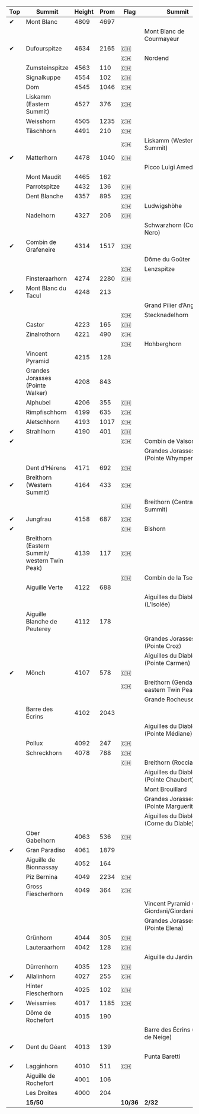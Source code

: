 | Top | Summit | Height | Prom | Flag | Summit | Height | Prom |
| -------- | -------- | -------- | -------- | -------- | -------- | -------- | -------- |
|&#x2714;|Mont Blanc|4809|4697|||||
||||||Mont Blanc de Courmayeur|4748|18|
|&#x2714;|Dufourspitze|4634|2165|:switzerland:||||
|||||:switzerland:|Nordend|4609|94|
||Zumsteinspitze|4563|110|:switzerland:||||
||Signalkuppe|4554|102|:switzerland:||||
||Dom|4545|1046|:switzerland:||||
||Liskamm (Eastern Summit)|4527|376|:switzerland:||||
||Weisshorn|4505|1235|:switzerland:||||
||Täschhorn|4491|210|:switzerland:||||
|||||:switzerland:|Liskamm (Western Summit)|4479|62|
|&#x2714;|Matterhorn|4478|1040|:switzerland:||||
||||||Picco Luigi Amedeo|4469|54|
||Mont Maudit|4465|162|||||
||Parrotspitze|4432|136|:switzerland:||||
||Dent Blanche|4357|895|:switzerland:||||
|||||:switzerland:|Ludwigshöhe|4341|58|
||Nadelhorn|4327|206|:switzerland:||||
||||||Schwarzhorn (Corno Nero)|4322|42|
|&#x2714;|Combin de Grafeneire|4314|1517|:switzerland:||||
||||||Dôme du Goûter|4304|58|
|||||:switzerland:|Lenzspitze|4294|86|
||Finsteraarhorn|4274|2280|:switzerland:||||
|&#x2714;|Mont Blanc du Tacul|4248|213|||||
||||||Grand Pilier d’Angle|4243|35|
|||||:switzerland:|Stecknadelhorn|4241|30|
||Castor|4223|165|:switzerland:||||
||Zinalrothorn|4221|490|:switzerland:||||
|||||:switzerland:|Hohberghorn|4219|75
||Vincent Pyramid|4215|128|||||
||Grandes Jorasses (Pointe Walker)|4208|843|||||
||Alphubel|4206|355|:switzerland:||||
||Rimpfischhorn|4199|635|:switzerland:||||
||Aletschhorn|4193|1017|:switzerland:||||
|&#x2714;|Strahlhorn|4190|401|:switzerland:||||
|&#x2714;||||:switzerland:|Combin de Valsoray|4183|57|
||||||Grandes Jorasses (Pointe Whymper)|4184|51|
||Dent d’Hérens|4171|692|:switzerland:||||
|&#x2714;|Breithorn (Western Summit)|4164|433|:switzerland:||||
|||||:switzerland:|Breithorn (Central Summit)|4159|82|
|&#x2714;|Jungfrau|4158|687|:switzerland:||||
|&#x2714;||||:switzerland:|Bishorn|4153|95|
||Breithorn (Eastern Summit/ western Twin Peak)|4139|117|:switzerland:||||
|||||:switzerland:|Combin de la Tsessette|4134|52|
||Aiguille Verte|4122|688|||||
||||||Aiguilles du Diable (L’Isolée)|4114|36|
||Aiguille Blanche de Peuterey|4112|178|||||
||||||Grandes Jorasses (Pointe Croz)|4110|10|
||||||Aiguilles du Diable (Pointe Carmen)|4109|36|
|&#x2714;|Mönch|4107|578|:switzerland:||||
|||||:switzerland:|Breithorn (Gendarm/ eastern Twin Peak)|4106|36|
||||||Grande Rocheuse|4102|52
||Barre des Écrins|4102|2043|||||
||||||Aiguilles du Diable (Pointe Médiane)|4097|40|
||Pollux|4092|247|:switzerland:||||
||Schreckhorn|4078|788|:switzerland:||||
|||||:switzerland:|Breithorn (Roccia Nera)|4075|30|
||||||Aiguilles du Diable (Pointe Chaubert)|4074|57|
||||||Mont Brouillard|4069|39|
||||||Grandes Jorasses (Pointe Marguerite)|4065|50|
||||||Aiguilles du Diable (Corne du Diable)|4064|19|
||Ober Gabelhorn|4063|536|:switzerland:||||
|&#x2714;|Gran Paradiso|4061|1879|||||
||Aiguille de Bionnassay|4052|164|||||
||Piz Bernina|4049|2234|:switzerland:||||
||Gross Fiescherhorn|4049|364|:switzerland:||||
||||||Vincent Pyramid (Punta Giordani/Giordanispetz)|4046|5|
||||||Grandes Jorasses (Pointe Elena)|4045|10|
||Grünhorn|4044|305|:switzerland:||||
||Lauteraarhorn|4042|128|:switzerland:||||
||||||Aiguille du Jardin|4035|37|
||Dürrenhorn|4035|123|:switzerland:||||
|&#x2714;|Allalinhorn|4027|255|:switzerland:||||
||Hinter Fiescherhorn|4025|102|:switzerland:||||
|&#x2714;|Weissmies|4017|1185|:switzerland:||||
||Dôme de Rochefort|4015|190|||||
||||||Barre des Écrins (Dôme de Neige)|4015|41|
|&#x2714;|Dent du Géant|4013|139|||||
||||||Punta Baretti|4013|56|
|&#x2714;|Lagginhorn|4010|511|:switzerland:||||
||Aiguille de Rochefort|4001|106|||||
||Les Droites|4000|204|||||
||**15/50**|||**10/36**|**2/32**||**2/12**|
